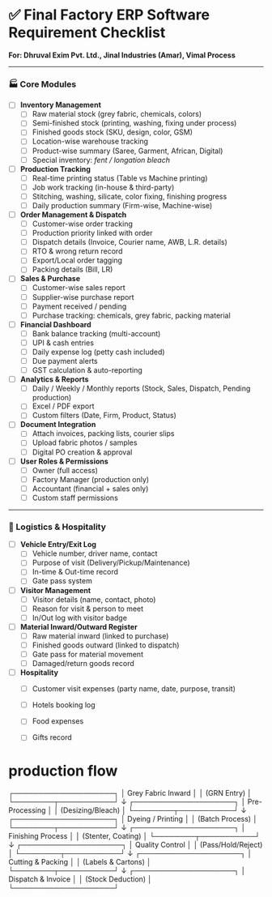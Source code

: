 # ✅ Final Factory ERP Software Requirement Checklist
**For: Dhruval Exim Pvt. Ltd., Jinal Industries (Amar), Vimal Process**

---

### 🏭 Core Modules
- [ ] **Inventory Management**
  - [ ] Raw material stock (grey fabric, chemicals, colors)
  - [ ] Semi-finished stock (printing, washing, fixing under process)
  - [ ] Finished goods stock (SKU, design, color, GSM)
  - [ ] Location-wise warehouse tracking
  - [ ] Product-wise summary (Saree, Garment, African, Digital)
  - [ ] Special inventory: *fent / longation bleach*

- [ ] **Production Tracking**
  - [ ] Real-time printing status (Table vs Machine printing)
  - [ ] Job work tracking (in-house & third-party)
  - [ ] Stitching, washing, silicate, color fixing, finishing progress
  - [ ] Daily production summary (Firm-wise, Machine-wise)

- [ ] **Order Management & Dispatch**
  - [ ] Customer-wise order tracking
  - [ ] Production priority linked with order
  - [ ] Dispatch details (Invoice, Courier name, AWB, L.R. details)
  - [ ] RTO & wrong return record
  - [ ] Export/Local order tagging
  - [ ] Packing details (Bill, LR)

- [ ] **Sales & Purchase**
  - [ ] Customer-wise sales report
  - [ ] Supplier-wise purchase report
  - [ ] Payment received / pending
  - [ ] Purchase tracking: chemicals, grey fabric, packing material

- [ ] **Financial Dashboard**
  - [ ] Bank balance tracking (multi-account)
  - [ ] UPI & cash entries
  - [ ] Daily expense log (petty cash included)
  - [ ] Due payment alerts
  - [ ] GST calculation & auto-reporting

- [ ] **Analytics & Reports**
  - [ ] Daily / Weekly / Monthly reports (Stock, Sales, Dispatch, Pending production)
  - [ ] Excel / PDF export
  - [ ] Custom filters (Date, Firm, Product, Status)

- [ ] **Document Integration**
  - [ ] Attach invoices, packing lists, courier slips
  - [ ] Upload fabric photos / samples
  - [ ] Digital PO creation & approval

- [ ] **User Roles & Permissions**
  - [ ] Owner (full access)
  - [ ] Factory Manager (production only)
  - [ ] Accountant (financial + sales only)
  - [ ] Custom staff permissions

---

### 🚗 Logistics & Hospitality
- [ ] **Vehicle Entry/Exit Log**
  - [ ] Vehicle number, driver name, contact
  - [ ] Purpose of visit (Delivery/Pickup/Maintenance)
  - [ ] In-time & Out-time record
  - [ ] Gate pass system

- [ ] **Visitor Management**
  - [ ] Visitor details (name, contact, photo)
  - [ ] Reason for visit & person to meet
  - [ ] In/Out log with visitor badge

- [ ] **Material Inward/Outward Register**
  - [ ] Raw material inward (linked to purchase)
  - [ ] Finished goods outward (linked to dispatch)
  - [ ] Gate pass for material movement
  - [ ] Damaged/return goods record

- [ ] **Hospitality**
  - [ ] Customer visit expenses (party name, date, purpose, transit)
  - [ ] Hotels booking log
  - [ ] Food expenses
  - [ ] Gifts record

 
 # production flow 

┌────────────────────┐
│ Grey Fabric Inward │
│   (GRN Entry)      │
└────────┬───────────┘
         ↓
┌────────────────────┐
│ Pre-Processing     │
│ (Desizing/Bleach)  │
└────────┬───────────┘
         ↓
┌────────────────────┐
│ Dyeing / Printing  │
│  (Batch Process)   │
└────────┬───────────┘
         ↓
┌────────────────────┐
│ Finishing Process  │
│ (Stenter, Coating) │
└────────┬───────────┘
         ↓
┌────────────────────┐
│ Quality Control    │
│ (Pass/Hold/Reject) │
└────────┬───────────┘
         ↓
┌────────────────────┐
│ Cutting & Packing  │
│ (Labels & Cartons) │
└────────┬───────────┘
         ↓
┌────────────────────┐
│ Dispatch & Invoice │
│ (Stock Deduction)  │
└────────────────────┘